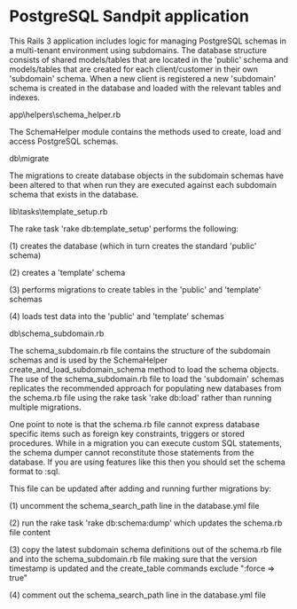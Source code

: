 # PostgreSQL Sandpit application

This Rails 3 application includes logic for managing PostgreSQL schemas in a multi-tenant
environment using subdomains. The database structure consists of shared models/tables that
are located in the 'public' schema and models/tables that are created for each client/customer
in their own 'subdomain' schema. When a new client is registered a new 'subdomain' schema is
created in the database and loaded with the relevant tables and indexes.

app\helpers\schema_helper.rb

The SchemaHelper module contains the methods used to create, load and access PostgreSQL schemas.

db\migrate

The migrations to create database objects in the subdomain schemas have been altered to that when run
they are executed against each subdomain schema that exists in the database.

lib\tasks\template_setup.rb

The rake task 'rake db:template_setup' performs the following:

 (1) creates the database (which in turn creates the standard 'public' schema)

 (2) creates a 'template' schema 

 (3) performs migrations to create tables in the 'public' and 'template' schemas

 (4) loads test data into the 'public' and 'template' schemas

db\schema_subdomain.rb

The schema_subdomain.rb file contains the structure of the subdomain schemas and is used
by the SchemaHelper create_and_load_subdomain_schema method to load the schema objects.
The use of the schema_subdomain.rb file to load the 'subdomain' schemas replicates the 
recommended approach for populating new databases from the schema.rb file using the rake task
'rake db:load' rather than running multiple migrations. 

One point to note is that the schema.rb file cannot express database specific items such as foreign key constraints, triggers or stored procedures. While in a migration you can execute custom SQL statements, the schema dumper cannot reconstitute those statements from the database. If you are using features like this then you should set the schema format to :sql.

This file can be updated after adding and running further migrations by:

 (1) uncomment the schema_search_path line in the database.yml file

 (2) run the rake task 'rake db:schema:dump' which updates the schema.rb file content

 (3) copy the latest subdomain schema definitions out of the schema.rb file and into the schema_subdomain.rb file making sure that the version timestamp is updated and the create_table commands exclude ":force => true"

 (4) comment out the schema_search_path line in the database.yml file
